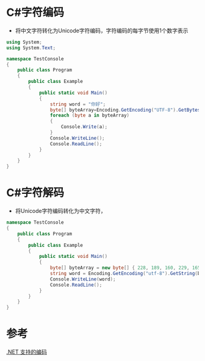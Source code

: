 # C#字符编码

* 将中文字符转化为Unicode字符编码，字符编码的每字节使用1个数字表示

```csharp
using System;
using System.Text;

namespace TestConsole
{
    public class Program 
    {
        public class Example
        {
            public static void Main()
            {
                string word = "你好";
                byte[] byteArray=Encoding.GetEncoding("UTF-8").GetBytes(word);
                foreach (byte a in byteArray) 
                {
                    Console.Write(a);
                }
                Console.WriteLine();
                Console.ReadLine();
            }
        }
    }
}
```

# C#字符解码

* 将Unicode字符编码转化为中文字符，

```csharp
namespace TestConsole
{
    public class Program
    {
        public class Example
        {
            public static void Main()
            {
                byte[] byteArray = new byte[] { 228, 189, 160, 229, 165, 189 };
                string word = Encoding.GetEncoding("utf-8").GetString(byteArray);
                Console.WriteLine(word);
                Console.ReadLine();
            }
        }
    }
}
```

# 参考

[.NET 支持的编码](https://docs.microsoft.com/zh-cn/dotnet/api/system.text.encoding?view=net-5.0#list-of-encodings)
